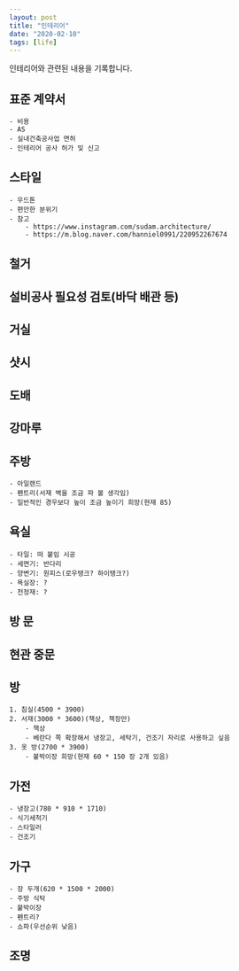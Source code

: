 ```yaml
---
layout: post
title: "인테리어"
date: "2020-02-10"
tags: [life]
---
```


인테리어와 관련된 내용을 기록합니다.

<!--more-->

## 표준 계약서
	- 비용
	- AS
	- 실내건축공사업 면허
	- 인테리어 공사 허가 및 신고

## 스타일
	- 우드톤
	- 편안한 분위기
	- 참고
		- https://www.instagram.com/sudam.architecture/
		- https://m.blog.naver.com/hanniel0991/220952267674

## 철거

## 설비공사 필요성 검토(바닥 배관 등)

## 거실

## 샷시

## 도배

## 강마루

## 주방
	- 아일랜드
	- 펜트리(서재 벽을 조금 파 볼 생각임)
	- 일반적인 경우보다 높이 조금 높이기 희망(현재 85)

## 욕실
	- 타일: 떠 붙임 시공
	- 세면기: 반다리
	- 양변기: 원피스(로우탱크? 하이탱크?)
	- 욕실장: ?
	- 천정재: ?

## 방 문

## 현관 중문

## 방
	1. 침실(4500 * 3900)
	2. 서재(3000 * 3600)(책상, 책장만)
		- 책상
		- 베란다 쪽 확장해서 냉장고, 세탁기, 건조기 자리로 사용하고 싶음
	3. 옷 방(2700 * 3900)
		- 붙박이장 희망(현재 60 * 150 장 2개 있음)

## 가전
	- 냉장고(780 * 910 * 1710)
	- 식기세척기
	- 스타일러
	- 건조기

## 가구
	- 장 두개(620 * 1500 * 2000)
	- 주방 식탁
	- 붙박이장
	- 펜트리?
	- 쇼파(우선순위 낮음)

## 조명
